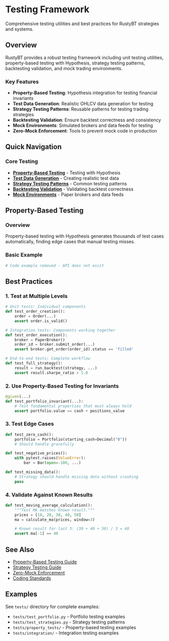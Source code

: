# Testing Framework

Comprehensive testing utilities and best practices for RustyBT strategies and systems.

## Overview

RustyBT provides a robust testing framework including unit testing utilities, property-based testing with Hypothesis, strategy testing patterns, backtesting validation, and mock trading environments.

### Key Features

- **Property-Based Testing**: Hypothesis integration for testing financial invariants
- **Test Data Generation**: Realistic OHLCV data generation for testing
- **Strategy Testing Patterns**: Reusable patterns for testing trading strategies
- **Backtesting Validation**: Ensure backtest correctness and consistency
- **Mock Environments**: Simulated brokers and data feeds for testing
- **Zero-Mock Enforcement**: Tools to prevent mock code in production

## Quick Navigation

### Core Testing

- **[Property-Based Testing](#property-based-testing)** - Testing with Hypothesis
- **[Test Data Generation](#test-data-generation)** - Creating realistic test data
- **[Strategy Testing Patterns](#strategy-testing-patterns)** - Common testing patterns
- **[Backtesting Validation](#backtesting-validation)** - Validating backtest correctness
- **[Mock Environments](#mock-environments)** - Paper brokers and data feeds

## Property-Based Testing

### Overview

Property-based testing with Hypothesis generates thousands of test cases automatically, finding edge cases that manual testing misses.

### Basic Example

```python
# Code example removed - API does not exist
```

## Best Practices

### 1. Test at Multiple Levels

```python
# Unit tests: Individual components
def test_order_creation():
    order = Order(...)
    assert order.is_valid()

# Integration tests: Components working together
def test_order_execution():
    broker = PaperBroker()
    order_id = broker.submit_order(...)
    assert broker.get_order(order_id).status == 'filled'

# End-to-end tests: Complete workflow
def test_full_strategy():
    result = run_backtest(strategy, ...)
    assert result.sharpe_ratio > 1.0
```

### 2. Use Property-Based Testing for Invariants

```python
@given(...)
def test_portfolio_invariant(...):
    # Test fundamental properties that must always hold
    assert portfolio.value == cash + positions_value
```

### 3. Test Edge Cases

```python
def test_zero_cash():
    portfolio = Portfolio(starting_cash=Decimal("0"))
    # Should handle gracefully

def test_negative_prices():
    with pytest.raises(ValueError):
        bar = Bar(open=-100, ...)

def test_missing_data():
    # Strategy should handle missing data without crashing
    pass
```

### 4. Validate Against Known Results

```python
def test_moving_average_calculation():
    """Test MA matches known result."""
    prices = [10, 20, 30, 40, 50]
    ma = calculate_ma(prices, window=3)

    # Known result for last 3: (30 + 40 + 50) / 3 = 40
    assert ma[-1] == 40
```

## See Also

- [Property-Based Testing Guide](property-testing.md)
- [Strategy Testing Guide](strategy-testing.md)
- [Zero-Mock Enforcement](../../architecture/zero-mock-enforcement.md)
- [Coding Standards](../../architecture/coding-standards.md)

## Examples

See `tests/` directory for complete examples:

- `tests/test_portfolio.py` - Portfolio testing examples
- `tests/test_strategies.py` - Strategy testing patterns
- `tests/property_tests/` - Property-based testing examples
- `tests/integration/` - Integration testing examples
